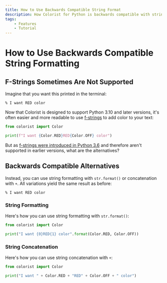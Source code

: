 ```yaml
---
title: How to Use Backwards Compatible String Format
description: How Colorist for Python is backwards compatible with string formatting and concatenation. Includes code examples.
tags:
    - Features
    - Tutorial
---
```


# How to Use Backwards Compatible String Formatting
## F-Strings Sometimes Are Not Supported
Imagine that you want this printed in the terminal:

<pre><code>% I want <span class="fg-red">RED</span> color</code></pre>

Now that Colorist is designed to support Python 3.10 and later versions, it's often easier and more readable to use [f-strings](https://peps.python.org/pep-0498/) to add color to your text:

```python linenums="1" hl_lines="3"
from colorist import Color

print(f"I want {Color.RED}RED{Color.OFF} color")
```

But as [f-strings were introduced in Python 3.6](https://docs.python.org/3.6/whatsnew/3.6.html#pep-498-formatted-string-literals) and therefore aren't supported in earlier versions, what are the alternatives?

## Backwards Compatible Alternatives
Instead, you can use string formatting with `str.format()` or concatenation with `+`. All variations yield the same result as before:

<pre><code>% I want <span class="fg-red">RED</span> color</code></pre>

### String Formatting
Here's how you can use string formatting with `str.format()`:

```python linenums="1" hl_lines="3"
from colorist import Color

print("I want {0}RED{1} color".format(Color.RED, Color.OFF))
```

### String Concatenation
Here's how you can use string concatenation with `+`:

```python linenums="1" hl_lines="3"
from colorist import Color

print("I want " + Color.RED + "RED" + Color.OFF + " color")
```
